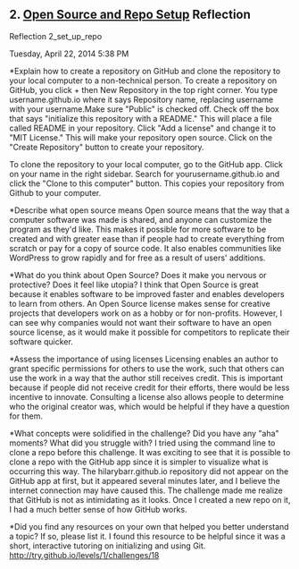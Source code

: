 ## 2. [Open Source and Repo Setup](2_set_up_repo/readme.md) Reflection

Reflection 2_set_up_repo

Tuesday, April 22, 2014
5:38 PM

*Explain how to create a repository on GitHub and clone the repository to your local computer to a non-technical person.
To create a repository on GitHub, you click + then New Repository in the top right corner. You type username.github.io where it says Repository name, replacing username with your username.Make sure "Public" is checked off. Check off the box that says "initialize this repository with a README." This will place a file called README in your repository. Click "Add a license" and change it to "MIT License." This will make your repository open source. Click on the "Create Repository" button to create your repository.

To clone the repository to your local computer, go to the GitHub app. Click on your name in the right sidebar. Search for yourusername.github.io and click the "Clone to this computer" button. This copies your repository from Github to your computer.


*Describe what open source means
Open source means that the way that a computer software was made is shared, and anyone can customize the program as they'd like. This makes it possible for more software to be created and with greater ease than if people had to create everything from scratch or pay for a copy of source code. It also enables communities like WordPress to grow rapidly and for free as a result of users' additions.

*What do you think about Open Source? Does it make you nervous or protective? Does it feel like utopia?
I think that Open Source is great because it enables software to be improved faster and enables developers to learn from others. An Open Source license makes sense for creative projects that developers work on as a hobby or for non-profits. However, I can see why companies would not want their software to have an open source license, as it would make it possible for competitors to replicate their software quicker.  


*Assess the importance of using licenses
Licensing enables an author to grant specific permissions for others to use the work, such that others can use the work in a way that the author still receives credit. This is important because if people did not receive credit for their efforts, there would be less incentive to innovate. Consulting a license also allows people to determine who the original creator was, which would be helpful if they have a question for them.

*What concepts were solidified in the challenge? Did you have any "aha" moments? What did you struggle with?
I tried using the command line to clone a repo before this challenge. It was exciting to see that it is possible to clone a repo with the GitHub app since it is simpler to visualize what is occurring this way. The hilarybarr.github.io repository did not appear on the GitHub app at first,  but it appeared several minutes later, and I believe the internet connection may have caused this. The challenge made me realize that GitHub is not as intimidating as it looks. Once I created a new repo on it, I had a much better sense of how GitHub works.  

*Did you find any resources on your own that helped you better understand a topic? If so, please list it.
I found this resource to be helpful since it was a short, interactive tutoring on initializing and using Git. 
http://try.github.io/levels/1/challenges/18

